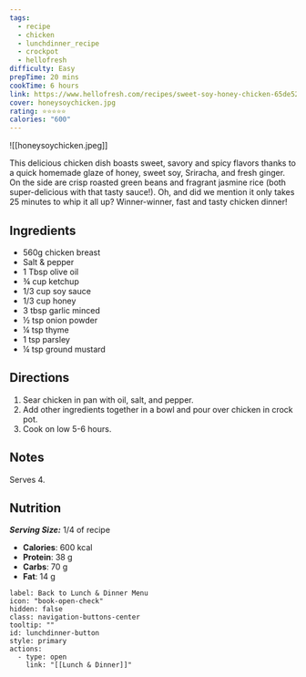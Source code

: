 ```yaml
---
tags:
  - recipe
  - chicken
  - lunchdinner_recipe
  - crockpot
  - hellofresh
difficulty: Easy
prepTime: 20 mins
cookTime: 6 hours
link: https://www.hellofresh.com/recipes/sweet-soy-honey-chicken-65de5296d860e00c933db202
cover: honeysoychicken.jpg
rating: ⭐️⭐️⭐️⭐️⭐️
calories: "600"
---
```


![[honeysoychicken.jpeg]]

This delicious chicken dish boasts sweet, savory and spicy flavors thanks to a quick homemade glaze of honey, sweet soy, Sriracha, and fresh ginger. On the side are crisp roasted green beans and fragrant jasmine rice (both super-delicious with that tasty sauce!). Oh, and did we mention it only takes 25 minutes to whip it all up? Winner-winner, fast and tasty chicken dinner!

## Ingredients
- 560g chicken breast
- Salt & pepper
- 1 Tbsp olive oil
- ¾ cup ketchup
- 1/3 cup soy sauce
- 1/3 cup honey
- 3 tbsp garlic minced
- ½ tsp onion powder
- ¼ tsp thyme
- 1 tsp parsley
- ¼ tsp ground mustard


## Directions
1. Sear chicken in pan with oil, salt, and pepper. 
2. Add other ingredients together in a bowl and pour over chicken in crock pot. 
3. Cook on low 5-6 hours.

## Notes
Serves 4.

## Nutrition
***Serving Size:*** 1/4 of recipe
- **Calories**: 600 kcal
- **Protein**: 38 g
- **Carbs**: 70 g
- **Fat**: 14 g


```meta-bind-button
label: Back to Lunch & Dinner Menu
icon: "book-open-check"
hidden: false
class: navigation-buttons-center
tooltip: ""
id: lunchdinner-button
style: primary
actions:
  - type: open
    link: "[[Lunch & Dinner]]"

```
 

